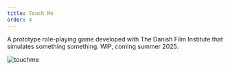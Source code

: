 ```yaml
---
title: Touch Me
order: 4
---
```

A prototype role-playing game developed with The Danish Film Institute that simulates something something. WIP, coming summer 2025.

<img src="/assets/touchme.png" alt="touchme">
